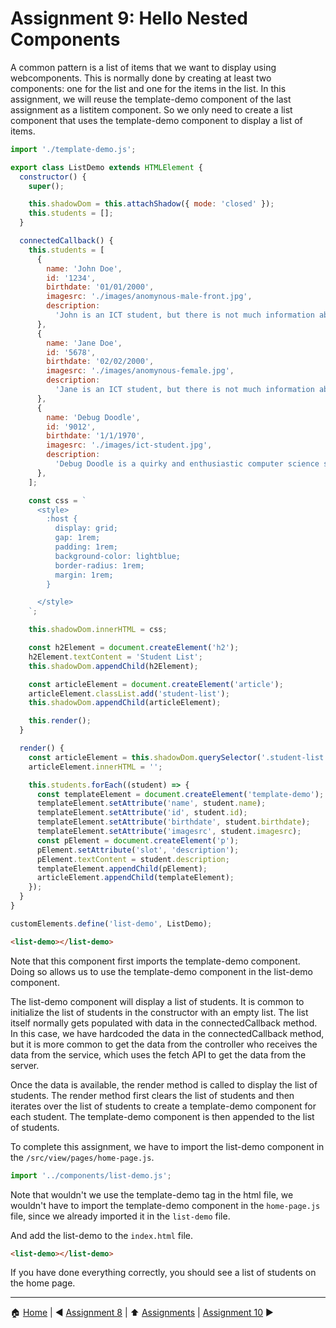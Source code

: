 # Assignment 9: Hello Nested Components

A common pattern is a list of items that we want to display using webcomponents. This is normally done by creating at least two components: one for the list and one for the items in the list.
In this assignment, we will reuse the template-demo component of the last assignment as a listitem component.
So we only need to create a list component that uses the template-demo component to display a list of items.

```javascript
import './template-demo.js';

export class ListDemo extends HTMLElement {
  constructor() {
    super();

    this.shadowDom = this.attachShadow({ mode: 'closed' });
    this.students = [];
  }

  connectedCallback() {
    this.students = [
      {
        name: 'John Doe',
        id: '1234',
        birthdate: '01/01/2000',
        imagesrc: './images/anomynous-male-front.jpg',
        description:
          'John is an ICT student, but there is not much information about him.',
      },
      {
        name: 'Jane Doe',
        id: '5678',
        birthdate: '02/02/2000',
        imagesrc: './images/anomynous-female.jpg',
        description:
          'Jane is an ICT student, but there is not much information about here.',
      },
      {
        name: 'Debug Doodle',
        id: '9012',
        birthdate: '1/1/1970',
        imagesrc: './images/ict-student.jpg',
        description:
          'Debug Doodle is a quirky and enthusiastic computer science student known for his wild, unkempt hair that seems to have a mind of its own. Always seen with a mischievous grin, Debug is the go-to person for solving the trickiest coding problems. His student card photo captures his playful spirit perfectly, with his eyes twinkling behind a pair of oversized glasses. Debug loves to crack jokes about algorithms and often doodles funny cartoons of his professors during lectures. Despite his lighthearted nature, he’s a whiz at debugging code and can turn a chaotic program into a masterpiece in no time. Debug Doodle is the heart and soul of the computer lab, always ready to lend a hand or share a laugh. 😄',
      },
    ];

    const css = `
      <style>
        :host {
          display: grid;
          gap: 1rem;
          padding: 1rem;
          background-color: lightblue;
          border-radius: 1rem;
          margin: 1rem;
        }

      </style>
    `;

    this.shadowDom.innerHTML = css;

    const h2Element = document.createElement('h2');
    h2Element.textContent = 'Student List';
    this.shadowDom.appendChild(h2Element);

    const articleElement = document.createElement('article');
    articleElement.classList.add('student-list');
    this.shadowDom.appendChild(articleElement);

    this.render();
  }

  render() {
    const articleElement = this.shadowDom.querySelector('.student-list');
    articleElement.innerHTML = '';

    this.students.forEach((student) => {
      const templateElement = document.createElement('template-demo');
      templateElement.setAttribute('name', student.name);
      templateElement.setAttribute('id', student.id);
      templateElement.setAttribute('birthdate', student.birthdate);
      templateElement.setAttribute('imagesrc', student.imagesrc);
      const pElement = document.createElement('p');
      pElement.setAttribute('slot', 'description');
      pElement.textContent = student.description;
      templateElement.appendChild(pElement);
      articleElement.appendChild(templateElement);
    });
  }
}

customElements.define('list-demo', ListDemo);
```

```html
<list-demo></list-demo>
```

Note that this component first imports the template-demo component. Doing so allows us to use the template-demo component in the list-demo component.

The list-demo component will display a list of students. It is common to initialize the list of students in the constructor with an empty list.
The list itself normally gets populated with data in the connectedCallback method. In this case, we have hardcoded the data in the connectedCallback method, but it is more common to get the data from the controller who receives the data from the service, which uses the fetch API to get the data from the server.

Once the data is available, the render method is called to display the list of students. The render method first clears the list of students and then iterates over the list of students to create a template-demo component for each student. The template-demo component is then appended to the list of students.

To complete this assignment, we have to import the list-demo component in the `/src/view/pages/home-page.js`.

```javascript
import '../components/list-demo.js';
```

Note that wouldn't we use the template-demo tag in the html file, we wouldn't have to import the template-demo component in the `home-page.js` file, since we already imported it in the `list-demo` file.

And add the list-demo to the `index.html` file.

```html
<list-demo></list-demo>
```

If you have done everything correctly, you should see a list of students on the home page.

---

:house: [Home](../../README.md) | :arrow_backward: [Assignment 8](./assignment8.md) | :arrow_up: [Assignments](./README.md) | [Assignment 10](./assignment10.md) :arrow_forward:
